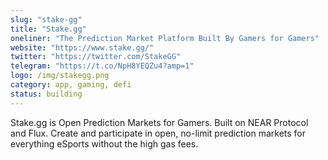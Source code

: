 ```yaml
---
slug: "stake-gg"
title: "Stake.gg"
oneliner: "The Prediction Market Platform Built By Gamers for Gamers"
website: "https://www.stake.gg/"
twitter: "https://twitter.com/StakeGG"
telegram: "https://t.co/NpH8YEQZu4?amp=1"
logo: /img/stakegg.png
category: app, gaming, defi
status: building
---
```


Stake.gg is Open Prediction Markets for Gamers. Built on NEAR Protocol and Flux. Create and participate in open, no-limit prediction markets for everything eSports without the high gas fees.
